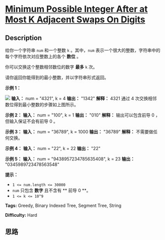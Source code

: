 # [Minimum Possible Integer After at Most K Adjacent Swaps On Digits][title]

## Description

给你一个字符串 `num` 和一个整数 `k` 。其中，`num` 表示一个很大的整数，字符串中的每个字符依次对应整数上的各个 **数位** 。

你可以交换这个整数相邻数位的数字 **最多**  `k` 次。

请你返回你能得到的最小整数，并以字符串形式返回。



**示例 1：**

![](https://assets.leetcode.com/uploads/2020/06/17/q4_1.jpg)
            **输入：** num = "4321", k = 4    **输出：** "1342"    **解释：** 4321 通过 4 次交换相邻数位得到最小整数的步骤如上图所示。    

**示例 2：**
            **输入：** num = "100", k = 1    **输出：** "010"    **解释：** 输出可以包含前导 0 ，但输入保证不会有前导 0 。    

**示例 3：**
            **输入：** num = "36789", k = 1000    **输出：** "36789"    **解释：** 不需要做任何交换。    

**示例 4：**
            **输入：** num = "22", k = 22    **输出：** "22"    

**示例 5：**
            **输入：** num = "9438957234785635408", k = 23    **输出：** "0345989723478563548"    



**提示：**

  * `1 <= num.length <= 30000`
  * `num` 只包含  **数字**  且不含有 **  前导 0 **。
  * `1 <= k <= 10^9`


**Tags:** Greedy, Binary Indexed Tree, Segment Tree, String

**Difficulty:** Hard

## 思路

[title]: https://leetcode-cn.com/problems/minimum-possible-integer-after-at-most-k-adjacent-swaps-on-digits
